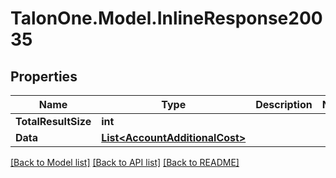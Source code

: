 # TalonOne.Model.InlineResponse20035
## Properties

Name | Type | Description | Notes
------------ | ------------- | ------------- | -------------
**TotalResultSize** | **int** |  | 
**Data** | [**List&lt;AccountAdditionalCost&gt;**](AccountAdditionalCost.md) |  | 

[[Back to Model list]](../README.md#documentation-for-models) [[Back to API list]](../README.md#documentation-for-api-endpoints) [[Back to README]](../README.md)

